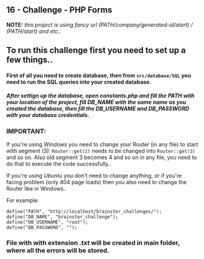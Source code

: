 ## 16 - Challenge - PHP Forms

**NOTE:** _this project is using fancy url (PATH/company/generated-id/alert) / (PATH/start) and etc.._

## To run this challenge first you need to set up a few things..

#### First of all you need to create database, then from `src/database/SQL` you need to run the SQL queries into your created database.
##### After settign up the database, open constants.php and fill the PATH with your location of the project, fill DB_NAME with the same name as you created the database, then fill the DB_USERNAME and DB_PASSWORD with your database credentials. 

### **IMPORTANT:** 
If you're using *Windows* you need to change your Router (in any file) to start with segment (3):
`Router::get(2)` needs to be changed into `Router::get(3)` and so on. Also old segment 3 becomes 4 and so on in any file, you need to do that to execute the code successfully..

If you're using *Ubuntu* you don't need to change anything, or if you're facing problem (only 404 page loads) then you also need to change the Router like in Windows..

For example:

```
define("PATH", "http://localhost/brainster_challenges/");
define("DB_NAME", "brainster_challenge");
define("DB_USERNAME", "root");
define("DB_PASSWORD", "");
```

### File with with extension .txt will be created in main folder, where all the errors will be stored.

